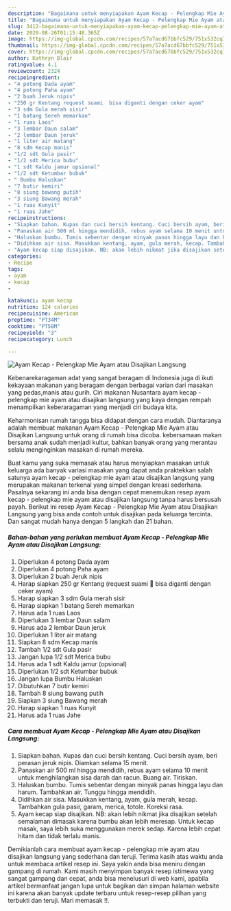 ```yaml
---
description: "Bagaimana untuk menyiapakan Ayam Kecap - Pelengkap Mie Ayam atau Disajikan Langsung Teruji"
title: "Bagaimana untuk menyiapakan Ayam Kecap - Pelengkap Mie Ayam atau Disajikan Langsung Teruji"
slug: 3412-bagaimana-untuk-menyiapakan-ayam-kecap-pelengkap-mie-ayam-atau-disajikan-langsung-teruji
date: 2020-08-26T01:15:48.365Z
image: https://img-global.cpcdn.com/recipes/57a7acd67bbfc529/751x532cq70/ayam-kecap-pelengkap-mie-ayam-atau-disajikan-langsung-foto-resep-utama.jpg
thumbnail: https://img-global.cpcdn.com/recipes/57a7acd67bbfc529/751x532cq70/ayam-kecap-pelengkap-mie-ayam-atau-disajikan-langsung-foto-resep-utama.jpg
cover: https://img-global.cpcdn.com/recipes/57a7acd67bbfc529/751x532cq70/ayam-kecap-pelengkap-mie-ayam-atau-disajikan-langsung-foto-resep-utama.jpg
author: Kathryn Blair
ratingvalue: 4.1
reviewcount: 2324
recipeingredient:
- "4 potong Dada ayam"
- "4 potong Paha ayam"
- "2 buah Jeruk nipis"
- "250 gr Kentang request suami  bisa diganti dengan ceker ayam"
- "3 sdm Gula merah sisir"
- "1 batang Sereh memarkan"
- "1 ruas Laos"
- "3 lembar Daun salam"
- "2 lembar Daun jeruk"
- "1 liter air matang"
- "8 sdm Kecap manis"
- "1/2 sdt Gula pasir"
- "1/2 sdt Merica bubu"
- "1 sdt Kaldu jamur opsional"
- "1/2 sdt Ketumbar bubuk"
- " Bumbu Haluskan"
- "7 butir kemiri"
- "8 siung bawang putih"
- "3 siung Bawang merah"
- "1 ruas Kunyit"
- "1 ruas Jahe"
recipeinstructions:
- "Siapkan bahan. Kupas dan cuci bersih kentang. Cuci bersih ayam, beri perasan jeruk nipis. Diamkan selama 15 menit."
- "Panaskan air 500 ml hingga mendidih, rebus ayam selama 10 menit untuk menghilangkan sisa darah dan racun. Buang air. Tiriskan."
- "Haluskan bumbu. Tumis sebentar dengan minyak panas hingga layu dan harum. Tambahkan air. Tunggu hingga mendidih."
- "Didihkan air sisa. Masukkan kentang, ayam, gula merah, kecap. Tambahkan gula pasir, garam, merica, totole. Koreksi rasa."
- "Ayam kecap siap disajikan. NB: akan lebih nikmat jika disajikan setelah semalaman dimasak karena bumbu akan lebih meresap. Untuk kecap masak, saya lebih suka menggunakan merek sedap. Karena lebih cepat hitam dan tidak terlalu manis."
categories:
- Recipe
tags:
- ayam
- kecap
- 

katakunci: ayam kecap  
nutrition: 124 calories
recipecuisine: American
preptime: "PT34M"
cooktime: "PT58M"
recipeyield: "3"
recipecategory: Lunch

---
```



![Ayam Kecap - Pelengkap Mie Ayam atau Disajikan Langsung](https://img-global.cpcdn.com/recipes/57a7acd67bbfc529/751x532cq70/ayam-kecap-pelengkap-mie-ayam-atau-disajikan-langsung-foto-resep-utama.jpg)

Kebenarekaragaman adat yang sangat beragam di Indonesia juga di ikuti kekayaan makanan yang beragam dengan berbagai varian dari masakan yang pedas,manis atau gurih. Ciri makanan Nusantara ayam kecap - pelengkap mie ayam atau disajikan langsung yang kaya dengan rempah menampilkan keberaragaman yang menjadi ciri budaya kita.


Keharmonisan rumah tangga bisa didapat dengan cara mudah. Diantaranya adalah membuat makanan Ayam Kecap - Pelengkap Mie Ayam atau Disajikan Langsung untuk orang di rumah bisa dicoba. kebersamaan makan bersama anak sudah menjadi kultur, bahkan banyak orang yang merantau selalu menginginkan masakan di rumah mereka.



Buat kamu yang suka memasak atau harus menyiapkan masakan untuk keluarga ada banyak variasi masakan yang dapat anda praktekkan salah satunya ayam kecap - pelengkap mie ayam atau disajikan langsung yang merupakan makanan terkenal yang simpel dengan kreasi sederhana. Pasalnya sekarang ini anda bisa dengan cepat menemukan resep ayam kecap - pelengkap mie ayam atau disajikan langsung tanpa harus bersusah payah.
Berikut ini resep Ayam Kecap - Pelengkap Mie Ayam atau Disajikan Langsung yang bisa anda contoh untuk disajikan pada keluarga tercinta. Dan sangat mudah hanya dengan 5 langkah dan 21 bahan.


<!--inarticleads1-->

##### Bahan-bahan yang perlukan membuat Ayam Kecap - Pelengkap Mie Ayam atau Disajikan Langsung:

1. Diperlukan 4 potong Dada ayam
1. Diperlukan 4 potong Paha ayam
1. Diperlukan 2 buah Jeruk nipis
1. Harap siapkan 250 gr Kentang (request suami 🙈 bisa diganti dengan ceker ayam)
1. Harap siapkan 3 sdm Gula merah sisir
1. Harap siapkan 1 batang Sereh memarkan
1. Harus ada 1 ruas Laos
1. Diperlukan 3 lembar Daun salam
1. Harus ada 2 lembar Daun jeruk
1. Diperlukan 1 liter air matang
1. Siapkan 8 sdm Kecap manis
1. Tambah 1/2 sdt Gula pasir
1. Jangan lupa 1/2 sdt Merica bubu
1. Harus ada 1 sdt Kaldu jamur (opsional)
1. Diperlukan 1/2 sdt Ketumbar bubuk
1. Jangan lupa  Bumbu Haluskan
1. Dibutuhkan 7 butir kemiri
1. Tambah 8 siung bawang putih
1. Siapkan 3 siung Bawang merah
1. Harap siapkan 1 ruas Kunyit
1. Harus ada 1 ruas Jahe




<!--inarticleads2-->

##### Cara membuat  Ayam Kecap - Pelengkap Mie Ayam atau Disajikan Langsung:

1. Siapkan bahan. Kupas dan cuci bersih kentang. Cuci bersih ayam, beri perasan jeruk nipis. Diamkan selama 15 menit.
1. Panaskan air 500 ml hingga mendidih, rebus ayam selama 10 menit untuk menghilangkan sisa darah dan racun. Buang air. Tiriskan.
1. Haluskan bumbu. Tumis sebentar dengan minyak panas hingga layu dan harum. Tambahkan air. Tunggu hingga mendidih.
1. Didihkan air sisa. Masukkan kentang, ayam, gula merah, kecap. Tambahkan gula pasir, garam, merica, totole. Koreksi rasa.
1. Ayam kecap siap disajikan. NB: akan lebih nikmat jika disajikan setelah semalaman dimasak karena bumbu akan lebih meresap. Untuk kecap masak, saya lebih suka menggunakan merek sedap. Karena lebih cepat hitam dan tidak terlalu manis.




Demikianlah cara membuat ayam kecap - pelengkap mie ayam atau disajikan langsung yang sederhana dan teruji. Terima kasih atas waktu anda untuk membaca artikel resep ini. Saya yakin anda bisa meniru dengan gampang di rumah. Kami masih menyimpan banyak resep istimewa yang sangat gampang dan cepat, anda bisa menelusuri di web kami, apabila artikel bermanfaat jangan lupa untuk bagikan dan simpan halaman website ini karena akan banyak update terbaru untuk resep-resep pilihan yang terbukti dan teruji. Mari memasak !!. 
